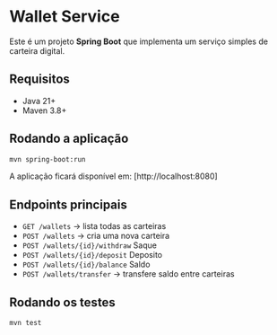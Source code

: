 # Wallet Service

Este é um projeto **Spring Boot** que implementa um serviço simples de carteira digital.

## Requisitos

- Java 21+
- Maven 3.8+

## Rodando a aplicação

```bash
mvn spring-boot:run
```

A aplicação ficará disponível em: [http://localhost:8080]

## Endpoints principais

- `GET /wallets` → lista todas as carteiras
- `POST /wallets` → cria uma nova carteira
- `POST /wallets/{id}/withdraw` Saque
- `POST /wallets/{id}/deposit` Deposito
- `POST /wallets/{id}/balance` Saldo
- `POST /wallets/transfer` → transfere saldo entre carteiras

## Rodando os testes

```bash
mvn test
```
